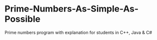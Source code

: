 # Prime-Numbers-As-Simple-As-Possible
Prime numbers program with explanation for students in C++, Java &amp; C#
